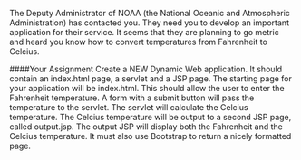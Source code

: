 <!--djw: done -->
The Deputy Administrator of NOAA (the National Oceanic and Atmospheric Administration) has contacted you. They need you to develop an important application for their service. It seems that they are planning to go metric and heard you know how to convert temperatures from Fahrenheit to Celcius.

####Your Assignment
Create a NEW Dynamic Web application. It should contain an index.html page, a servlet and a JSP page. The starting page for your application will be index.html. This should allow the user to enter the Fahrenheit temperature. A form with a submit button will pass the temperature to the servlet. The servlet will calculate the Celcius temperature. The Celcius temperature will be output to a second JSP page, called output.jsp. The output JSP will display both the Fahrenheit and the Celcius temperature. It must also use Bootstrap to return a nicely formatted page.